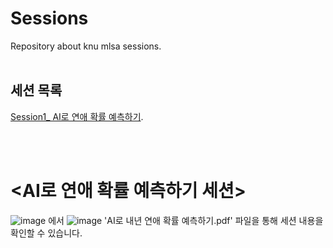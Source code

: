 # Sessions
Repository about knu mlsa sessions.
<br>
<br>
## 세션 목록
[Session1_ AI로 연애 확률 예측하기]([http://www.google.co.kr](https://github.com/KNU-MLSA/Sessions/tree/main/1_AI%EB%A1%9C%EC%97%B0%EC%95%A0%ED%99%95%EB%A5%A0%EC%98%88%EC%B8%A1%ED%95%98%EA%B8%B0)).

<br><br>

# <AI로 연애 확률 예측하기 세션>
![image](https://github.com/KNU-MLSA/Sessions/assets/114579651/632337de-fdb7-4238-ba83-f0a51280a598)
에서 
![image](https://github.com/KNU-MLSA/Sessions/assets/114579651/fe5f8b06-73ab-4ebd-94a3-dfc2ea8bb1ad)
'AI로 내년 연애 확률 예측하기.pdf' 파일을 통해 세션 내용을 확인할 수 있습니다.
